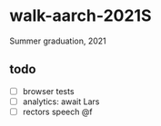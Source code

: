 # walk-aarch-2021S

Summer graduation, 2021


## todo
- [ ] browser tests
- [ ] analytics: await Lars
- [ ] rectors speech @f